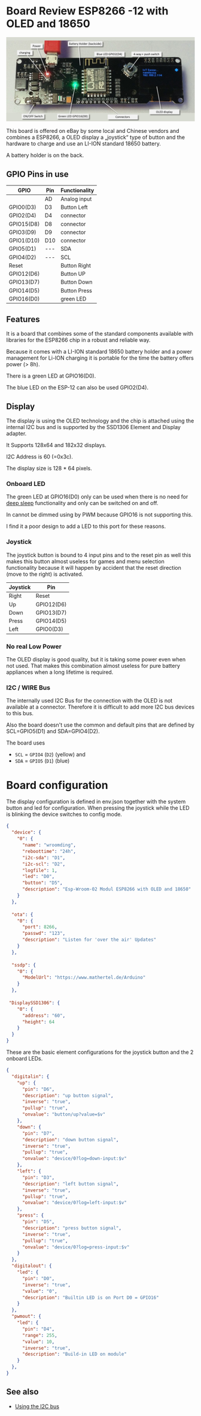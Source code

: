 # Board Review ESP8266 -12 with OLED and 18650

![wroom2.jpg](/boards/wroom2.jpg)

This board is offered on eBay by some local and Chinese vendors and combines a ESP8266, a OLED display a „joystick“ type of button and the hardware to charge and use an LI-ION standard 18650 battery.

A battery holder is on the back.

## GPIO Pins in use

| GPIO       | Pin | Functionality |
| ---------- | --- | ------------- |
|            | AD  | Analog input  |
| GPIO0(D3)  | D3  | Button Left   |
| GPIO2(D4)  | D4  | connector     |
| GPIO15(D8) | D8  | connector     |
| GPIO3(D9)  | D9  | connector     |
| GPIO1(D10) | D10 | connector     |
| GPIO5(D1)  | --- | SDA           |
| GPIO4(D2)  | --- | SCL           |
| Reset      |     | Button Right  |
| GPIO12(D6) |     | Button UP     |
| GPIO13(D7) |     | Button Down   |
| GPIO14(D5) |     | Button Press  |
| GPIO16(D0) |     | green LED     |


## Features

It is a board that combines some of the standard components available with libraries for the ESP8266 chip
in a robust and reliable way.

Because it comes with a LI-ION standard 18650 battery holder and a power management for Li-ION charging it is portable for the time the battery offers power (> 8h).

There is a green LED at GPIO16(D0).

The blue LED on the ESP-12 can also be used GPIO2(D4).


## Display

The display is using the OLED technology and the  chip is attached using the internal I2C bus
and is supported by the SSD1306 Element and Display adapter.

It Supports 128x64 and 182x32 displays.

I2C Address is 60 (=0x3c).

The display size is 128 * 64 pixels.


### Onboard LED

The green LED at GPIO16(D0) only can be used when there is no need for [deep sleep](/boards/deepsleep.md) functionality and only can be switched on and off.

In cannot be dimmed using by PWM because GPIO16 is not supporting this.

I find it a poor design to add a LED to this port for these reasons.


### Joystick

The joystick button is bound to 4 input pins and to the reset pin as well this makes this button almost useless for games and menu selection functionality because it will happen by accident that the reset direction (move to the right) is activated.

| Joystick | Pin        |
| -------- | ---------- |
| Right    | Reset      |
| Up       | GPIO12(D6) |
| Down     | GPIO13(D7) |
| Press    | GPIO14(D5) |
| Left     | GPIO0(D3)  |


### No real Low Power

The OLED display is good quality, but it is taking some power even when not used.
That makes this combination almost useless for pure battery appliances when a long lifetime is required.


### I2C / WIRE Bus

The internally used I2C Bus for the connection with the OLED is not available at a connector. Therefore it is difficult to add more I2C bus devices to this bus.

Also the board doesn't use the common and default pins that are defined by
SCL=GPIO5(D1) and SDA=GPIO4(D2).

The board uses

* `SCL` = `GPIO4` (`D2`) (yellow) and
* `SDA` = `GPIO5` (`D1`) (blue)


# Board configuration

The display configuration is defined in env.json together with the system button and led for configuration.
When pressing the joystick while the LED is blinking the device switches to config mode.

```JSON
{
  "device": {
    "0": {
      "name": "wroomding",
      "reboottime": "24h",
      "i2c-sda": "D1",
      "i2c-scl": "D2",
      "logfile": 1,
      "led": "D0",
      "button": "D5",
      "description": "Esp-Wroom-02 Modul ESP8266 with OLED and 18650"
    }
  },

  "ota": {
    "0": {
      "port": 8266,
      "passwd": "123",
      "description": "Listen for 'over the air' Updates"
    }
  },

  "ssdp": {
    "0": {
      "ModelUrl": "https://www.mathertel.de/Arduino"
    }
  },

 "DisplaySSD1306": {
    "0": {
      "address": "60",
      "height": 64
    }
  }
}
```

These are the basic element configurations for the joystick button and the 2 onboard LEDs.

```JSON
{
  "digitalin": {
    "up": {
      "pin": "D6",
      "description": "up button signal",
      "inverse": "true",
      "pullup": "true",
      "onvalue": "button/up?value=$v"
    },
    "down": {
      "pin": "D7",
      "description": "down button signal",
      "inverse": "true",
      "pullup": "true",
      "onvalue": "device/0?log=down-input:$v"
    },
    "left": {
      "pin": "D3",
      "description": "left button signal",
      "inverse": "true",
      "pullup": "true",
      "onvalue": "device/0?log=left-input:$v"
    },
    "press": {
      "pin": "D5",
      "description": "press button signal",
      "inverse": "true",
      "pullup": "true",
      "onvalue": "device/0?log=press-input:$v"
    }
  },
  "digitalout": {
    "led": {
      "pin": "D0",
      "inverse": "true",
      "value": "0",
      "description": "Builtin LED is on Port D0 = GPIO16"
    }
  },
  "pwmout": {
    "led": {
      "pin": "D4",
      "range": 255,
      "value": 10,
      "inverse": "true",
      "description": "Build-in LED on module"
    }
  },
}
```

## See also

* [Using the I2C bus](/i2c.md)
